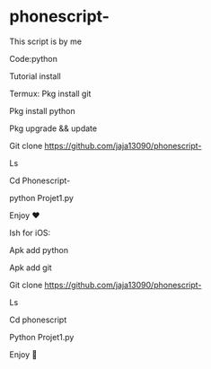 # phonescript-
This script is by me 

Code:python 

Tutorial install 

Termux: 
Pkg install git

Pkg install python 

Pkg upgrade && update
 
Git clone https://github.com/jaja13090/phonescript-

Ls 

Cd Phonescript-

python Projet1.py

Enjoy ❤️
   

Ish for iOS:

Apk add python 

Apk add git 

Git clone https://github.com/jaja13090/phonescript-

Ls

Cd phonescript

Python Projet1.py

Enjoy 🐍
